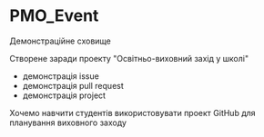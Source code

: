 # PMO_Event

Демонстраційне сховище

Створене заради проекту "Освітньо-виховний захід у школі"

- демонстрація issue
- демонстрація pull request
- демонстрація project

Хочемо навчити студентів використовувати проект GitHub для планування виховного заходу
